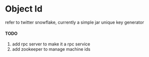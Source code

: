 Object Id
=====

refer to twitter snowflake, currently a simple jar unique key generator

#### TODO

1. add rpc server to make it a rpc service
2. add zookeeper to manage machine ids
